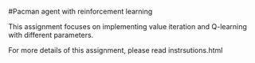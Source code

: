 #Pacman agent with reinforcement learning

This assignment focuses on implementing value iteration and Q-learning with different parameters.

For more details of this assignment, please read instrsutions.html
